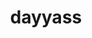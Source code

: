 ---
title: dayyass
github: https://github.com/dayyass
mode: light
transition: 3s
archetype:
- Descriptive
---